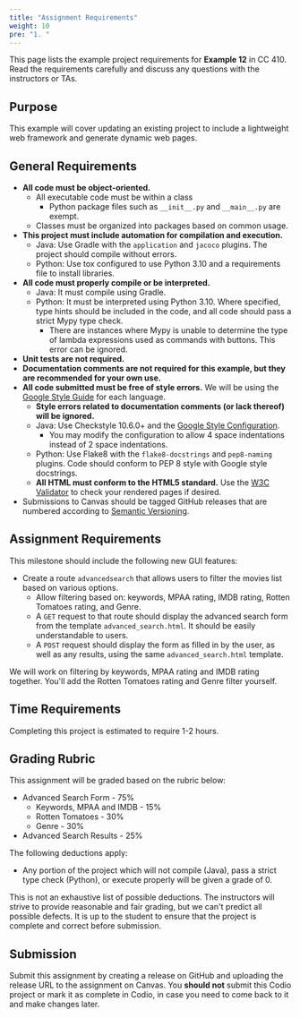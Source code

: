 ```yaml
---
title: "Assignment Requirements"
weight: 10
pre: "1. "
---
```


This page lists the example project requirements for **Example 12** in CC 410. Read the requirements carefully and discuss any questions with the instructors or TAs. 

## Purpose

This example will cover updating an existing project to include a lightweight web framework and generate dynamic web pages. 

## General Requirements

* **All code must be object-oriented.**
  * All executable code must be within a class
    * Python package files such as `__init__.py` and `__main__.py` are exempt.
  * Classes must be organized into packages based on common usage.
* **This project must include automation for compilation and execution.**
  * Java: Use Gradle with the `application` and `jacoco` plugins. The project should compile without errors. 
  * Python: Use tox configured to use Python 3.10 and a requirements file to install libraries. 
* **All code must properly compile or be interpreted.**
  * Java: It must compile using Gradle.
  * Python: It must be interpreted using Python 3.10. Where specified, type hints should be included in the code, and all code should pass a strict Mypy type check.
    * There are instances where Mypy is unable to determine the type of lambda expressions used as commands with buttons. This error can be ignored.
* **Unit tests are not required.**
* **Documentation comments are not required for this example, but they are recommended for your own use.**
* **All code submitted must be free of style errors.** We will be using the [Google Style Guide](https://google.github.io/styleguide/) for each language. 
  * **Style errors related to documentation comments (or lack thereof) will be ignored.**
  * Java: Use Checkstyle 10.6.0+ and the [Google Style Configuration](https://raw.githubusercontent.com/checkstyle/checkstyle/checkstyle-10.6.0/src/main/resources/google_checks.xml). 
    * You may modify the configuration to allow 4 space indentations instead of 2 space indentations.
  * Python: Use Flake8 with the `flake8-docstrings` and `pep8-naming` plugins. Code should conform to PEP 8 style with Google style docstrings. 
  * **All HTML must conform to the HTML5 standard.** Use the [W3C Validator](https://validator.w3.org/) to check your rendered pages if desired.
* Submissions to Canvas should be tagged GitHub releases that are numbered according to [Semantic Versioning](https://semver.org/).

## Assignment Requirements

This milestone should include the following new GUI features:

* Create a route `advancedsearch` that allows users to filter the movies list based on various options.
  * Allow filtering based on: keywords, MPAA rating, IMDB rating, Rotten Tomatoes rating, and Genre.
  * A `GET` request to that route should display the advanced search form from the template `advanced_search.html`. It should be easily understandable to users.
  * A `POST` request should display the form as filled in by the user, as well as any results, using the same `advanced_search.html` template.
  
We will work on filtering by keywords, MPAA rating and IMDB rating together. You'll add the Rotten Tomatoes rating and Genre filter yourself.
 
## Time Requirements

Completing this project is estimated to require 1-2 hours.

## Grading Rubric

This assignment will be graded based on the rubric below:

* Advanced Search Form - 75%
  * Keywords, MPAA and IMDB - 15%
  * Rotten Tomatoes - 30%
  * Genre - 30%
* Advanced Search Results - 25%

The following deductions apply:

* Any portion of the project which will not compile (Java), pass a strict type check (Python), or execute properly will be given a grade of 0.

This is not an exhaustive list of possible deductions. The instructors will strive to provide reasonable and fair grading, but we can't predict all possible defects. It is up to the student to ensure that the project is complete and correct before submission. 

## Submission

Submit this assignment by creating a release on GitHub and uploading the release URL to the assignment on Canvas. You **should not** submit this Codio project or mark it as complete in Codio, in case you need to come back to it and make changes later.

